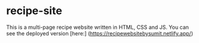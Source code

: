# recipe-site
This is a multi-page recipe website written in HTML, CSS and JS. You can see the deployed version [here:] (https://recipewebsitebysumit.netlify.app/)